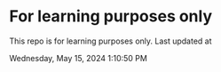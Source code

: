 # For learning purposes only
This repo is for learning purposes only.
Last updated at

Wednesday, May 15, 2024 1:10:50 PM

